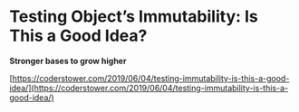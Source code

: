 # Testing Object’s Immutability: Is This a Good Idea?

**Stronger bases to grow higher**

[https://coderstower.com/2019/06/04/testing-immutability-is-this-a-good-idea/](https://coderstower.com/2019/06/04/testing-immutability-is-this-a-good-idea/)
